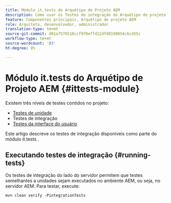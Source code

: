 ```yaml
---
title: Módulo it.tests do Arquétipo de Projeto AEM
description: Como usar os Testes de integração do Arquétipo de projeto do AEM
feature: Componentes principais, Arquétipo de projeto AEM
role: Arquiteto, desenvolvedor, administrador
translation-type: tm+mt
source-git-commit: d01a7576518ccf9f0effd12dfd8198854c6cd55c
workflow-type: tm+mt
source-wordcount: '83'
ht-degree: 0%

---
```



# Módulo it.tests do Arquétipo de Projeto AEM {#ittests-module}

Existem três níveis de testes contidos no projeto:

* [Testes de unidade](core.md#unit-tests)
* Testes de integração
* [Testes da interface do usuário](uitests.md)

Este artigo descreve os testes de integração disponíveis como parte do módulo it.tests .

## Executando testes de integração {#running-tests}

Os testes de integração do lado do servidor permitem que testes semelhantes a unidades sejam executados no ambiente AEM, ou seja, no servidor AEM. Para testar, execute:

```
mvn clean verify -PintegrationTests
```
